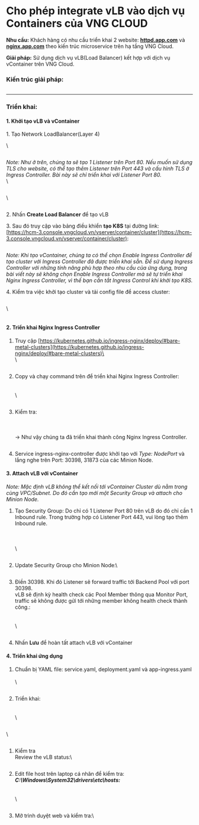 # Cho phép integrate vLB vào dịch vụ Containers của VNG CLOUD

**Nhu cầu:**  Khách hàng có nhu cầu triển khai 2 website: [**httpd.app.com**](http://httpd.app.com/) và [**nginx.app.com**](http://nginx.app.com/) theo kiến trúc microservice trên hạ tầng VNG Cloud.

**Giải pháp:**  Sử dụng dịch vụ vLB(Load Balancer) kết hợp với dịch vụ vContainer trên VNG Cloud.

### **Kiến trúc giải pháp:** <a href="#chophepintegratevlbvaodichvucontainerscuavngcloud-kientrucgiaiphap" id="chophepintegratevlbvaodichvucontainerscuavngcloud-kientrucgiaiphap"></a>

<figure><img src="https://docs.vngcloud.vn/download/attachments/49650186/image2023-5-8_9-39-1.png?version=1&#x26;modificationDate=1683513542000&#x26;api=v2" alt=""><figcaption></figcaption></figure>

***

### **Triển khai:** <a href="#chophepintegratevlbvaodichvucontainerscuavngcloud-trienkhai" id="chophepintegratevlbvaodichvucontainerscuavngcloud-trienkhai"></a>

#### **1. Khởi tạo vLB và vContainer** <a href="#chophepintegratevlbvaodichvucontainerscuavngcloud-1.khoitaovlbvavcontainer" id="chophepintegratevlbvaodichvucontainerscuavngcloud-1.khoitaovlbvavcontainer"></a>

1\. Tạo Network LoadBalancer(Layer 4)

\


<figure><img src="https://docs.vngcloud.vn/download/attachments/49650186/image2023-6-2_13-17-14.png?version=1&#x26;modificationDate=1685686635000&#x26;api=v2&#x26;effects=border-simple,blur-border" alt=""><figcaption></figcaption></figure>

_Note: Như ở trên, chúng ta sẽ tạo 1 Listener trên Port 80. Nếu muốn sử dụng TLS cho website, có thể tạo thêm Listener trên Port 443 và cấu hình TLS ở Ingress Controller. Bài này sẽ chỉ triển khai với Listener Port 80._\
\


<figure><img src="https://docs.vngcloud.vn/download/attachments/49650186/image2023-6-2_13-19-49.png?version=1&#x26;modificationDate=1685686789000&#x26;api=v2&#x26;effects=border-simple,blur-border" alt=""><figcaption></figcaption></figure>

\


<figure><img src="https://docs.vngcloud.vn/download/attachments/49650186/image2023-6-2_13-21-20.png?version=1&#x26;modificationDate=1685686881000&#x26;api=v2&#x26;effects=border-simple,blur-border" alt=""><figcaption></figcaption></figure>

2\. Nhấn **Create Load Balancer** để tạo vLB

3\. Sau đó truy cập vào bảng điều khiển **tạo K8S** tại đường link: [https://hcm-3.console.vngcloud.vn/vserver/container/cluster](https://hcm-3.console.vngcloud.vn/vserver/container/cluster):

<figure><img src="https://docs.vngcloud.vn/download/attachments/49650186/image2023-6-2_13-38-31.png?version=1&#x26;modificationDate=1685687912000&#x26;api=v2&#x26;effects=border-simple,blur-border" alt=""><figcaption></figcaption></figure>

_Note: Khi tạo vContainer, chúng ta có thể chọn Enable Ingress Controller để tạo cluster với Ingress Controller đã được triển khai sẵn. Để sử dụng Ingress Controller với những tính năng phù hợp theo nhu cầu của ứng dụng, trong bài viết này sẽ không chọn Enable Ingress Controller mà sẽ tự triển khai Nginx Ingress Controller, vì thế bạn cần tắt Ingress Control khi khởi tạo K8S._

4\. Kiểm tra việc khởi tạo cluster và tải config file để access cluster:

<figure><img src="https://docs.vngcloud.vn/download/attachments/49650186/image2023-6-2_13-54-22.png?version=1&#x26;modificationDate=1685688862000&#x26;api=v2&#x26;effects=border-simple,blur-border" alt=""><figcaption></figcaption></figure>

\


<figure><img src="https://docs.vngcloud.vn/download/attachments/49650186/image2023-6-2_13-55-56.png?version=1&#x26;modificationDate=1685688957000&#x26;api=v2" alt=""><figcaption></figcaption></figure>

#### 2. Triển khai Nginx Ingress Controller <a href="#chophepintegratevlbvaodichvucontainerscuavngcloud-2.trienkhainginxingresscontroller" id="chophepintegratevlbvaodichvucontainerscuavngcloud-2.trienkhainginxingresscontroller"></a>

1.  Truy cập [https://kubernetes.github.io/ingress-nginx/deploy/#bare-metal-clusters](https://kubernetes.github.io/ingress-nginx/deploy/#bare-metal-clusters)\
    \
    \


    <figure><img src="https://docs.vngcloud.vn/download/attachments/49650186/image2023-6-6_11-29-54.png?version=1&#x26;modificationDate=1686025795000&#x26;api=v2&#x26;effects=border-simple,blur-border" alt=""><figcaption></figcaption></figure>
2.  Copy và chạy command trên để triển khai Nginx Ingress Controller:\
    \
    \
    \


    <figure><img src="https://docs.vngcloud.vn/download/attachments/49650186/image2023-6-2_14-2-27.png?version=1&#x26;modificationDate=1685689348000&#x26;api=v2" alt=""><figcaption></figcaption></figure>
3.  Kiểm tra:\
    \
    \
    \
    → Như vậy chúng ta đã triển khai thành công Nginx Ingress Controller.

    <figure><img src="https://docs.vngcloud.vn/download/attachments/49650186/image2023-6-2_14-3-26.png?version=1&#x26;modificationDate=1685689407000&#x26;api=v2" alt=""><figcaption></figcaption></figure>
4. Service ingress-nginx-controller được khởi tạo với _Type: NodePort_ và lắng nghe trên Port: 30398, 31873 của các Minion Node.

#### 3. Attach vLB với vContainer <a href="#chophepintegratevlbvaodichvucontainerscuavngcloud-3.attachvlbvoivcontainer" id="chophepintegratevlbvaodichvucontainerscuavngcloud-3.attachvlbvoivcontainer"></a>

_Note: Mặc định vLB không thể kết nối tới vContainer Cluster dù nằm trong cùng VPC/Subnet. Do đó cần tạo mới một Security Group và attach cho Minion Node._

1.  Tạo Security Group: Do chỉ có 1 Listener Port 80 trên vLB do đó chỉ cần 1 Inbound rule. Trong trường hợp có Listener Port 443, vui lòng tạo thêm Inbound rule.\
    \
    \
    \
    \


    <figure><img src="https://docs.vngcloud.vn/download/attachments/49650186/image2023-6-6_15-19-10.png?version=1&#x26;modificationDate=1686039551000&#x26;api=v2&#x26;effects=border-simple,blur-border" alt=""><figcaption></figcaption></figure>
2.  Update Security Group cho Minion Node:\


    <figure><img src="https://docs.vngcloud.vn/download/attachments/49650186/image2023-6-2_14-55-40.png?version=1&#x26;modificationDate=1685692541000&#x26;api=v2&#x26;effects=border-simple,blur-border" alt=""><figcaption></figcaption></figure>
3.  Điền 30398. Khi đó Listener sẽ forward traffic tới Backend Pool với port 30398.\
    vLB sẽ định kỳ health check các Pool Member thông qua Monitor Port, traffic sẽ không được gửi tới những member không health check thành công.:\
    \
    \
    \


    <figure><img src="https://docs.vngcloud.vn/download/attachments/49650186/image2023-6-2_14-59-38.png?version=1&#x26;modificationDate=1685692780000&#x26;api=v2&#x26;effects=border-simple,blur-border" alt=""><figcaption></figcaption></figure>
4. Nhấn **Lưu** để hoàn tất attach vLB với vContainer

#### 4. Triển khai ứng dụng <a href="#chophepintegratevlbvaodichvucontainerscuavngcloud-4.trienkhaiungdung" id="chophepintegratevlbvaodichvucontainerscuavngcloud-4.trienkhaiungdung"></a>

1.  Chuẩn bị YAML file: service.yaml, deployment.yaml và app-ingress.yaml\
    \
    \


    <figure><img src="https://docs.vngcloud.vn/download/attachments/49650186/image2023-6-2_15-4-58.png?version=2&#x26;modificationDate=1689752242000&#x26;api=v2" alt=""><figcaption></figcaption></figure>
2.  Triển khai:\
    \
    \
    \


    <figure><img src="https://docs.vngcloud.vn/download/attachments/49650186/image2023-6-2_15-6-30.png?version=1&#x26;modificationDate=1685693191000&#x26;api=v2" alt=""><figcaption></figcaption></figure>

\


<figure><img src="https://docs.vngcloud.vn/download/attachments/49650186/image2023-6-2_15-6-21.png?version=1&#x26;modificationDate=1685693181000&#x26;api=v2" alt=""><figcaption></figcaption></figure>



1.  Kiểm tra\
    Review the vLB status:\


    <figure><img src="https://docs.vngcloud.vn/download/attachments/49650186/image2023-6-2_15-8-33.png?version=1&#x26;modificationDate=1685693313000&#x26;api=v2&#x26;effects=border-simple,blur-border" alt=""><figcaption></figcaption></figure>
2.  Edit file host trên laptop cá nhân để kiểm tra: _**C:\Windows\System32\drivers\etc\hosts:**_\
    \
    \
    \


    <figure><img src="https://docs.vngcloud.vn/download/attachments/49650186/image2023-6-2_15-10-7.png?version=1&#x26;modificationDate=1685693408000&#x26;api=v2&#x26;effects=border-simple,blur-border" alt=""><figcaption></figcaption></figure>
3.  &#x20;Mở trình duyệt web và kiểm tra:\


    <figure><img src="https://docs.vngcloud.vn/download/attachments/49650186/image2023-6-2_15-11-55.png?version=1&#x26;modificationDate=1685693516000&#x26;api=v2&#x26;effects=border-simple,blur-border" alt=""><figcaption></figcaption></figure>
